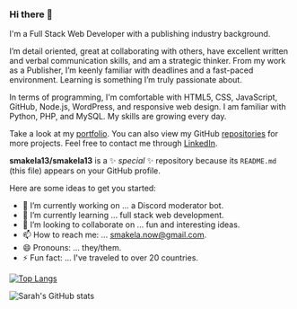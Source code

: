 ### Hi there 👋

I'm a Full Stack Web Developer with a publishing industry background.

I’m detail oriented, great at collaborating with others, have excellent written and verbal communication skills, and am a strategic thinker. From my work as a Publisher, I’m keenly familiar with deadlines and a fast-paced environment. Learning is something I’m truly passionate about.

In terms of programming, I'm comfortable with HTML5, CSS, JavaScript, GitHub, Node.js, WordPress, and responsive web design. I am familiar with Python, PHP, and MySQL. My skills are growing every day.

Take a look at my [portfolio](https://smakela13.github.io/smakela-portfolio/). You can also view my GitHub [repositories](https://github.com/smakela13?tab=repositories) for more projects. Feel free to contact me through [LinkedIn](https://www.linkedin.com/in/sarah-makela-0967b91b8/).

**smakela13/smakela13** is a ✨ _special_ ✨ repository because its `README.md` (this file) appears on your GitHub profile.

Here are some ideas to get you started:

- 🔭 I’m currently working on ... a Discord moderator bot.
- 🌱 I’m currently learning ... full stack web development.
- 👯 I’m looking to collaborate on ... fun and interesting ideas.
- 📫 How to reach me: ... smakela.now@gmail.com.
- 😄 Pronouns: ... they/them.
- ⚡ Fun fact: ... I've traveled to over 20 countries.

[![Top Langs](https://github-readme-stats.vercel.app/api/top-langs/?username=smakela13&layout=compact&theme=nord)](https://github.com/anuraghazra/github-readme-stats)

![Sarah's GitHub stats](https://github-readme-stats.vercel.app/api?username=smakela13&count_private=true&theme=nord) 

